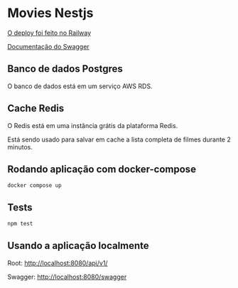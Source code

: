 # Movies Nestjs

[O deploy foi feito no Railway](https://mks-production.up.railway.app/api/v1)

[Documentação do Swagger](https://mks-production.up.railway.app/swagger)

## Banco de dados Postgres

O banco de dados está em um serviço AWS RDS.

## Cache Redis

O Redis está em uma instância grátis da plataforma Redis.

Está sendo usado para salvar em cache a lista completa de filmes durante 2 minutos.

## Rodando aplicação com docker-compose

```
docker compose up
```

## Tests

```bash
npm test
```

## Usando a aplicação localmente

Root:
[http://localhost:8080/api/v1/](http://localhost:8080/api/v1)

Swagger:
[http://localhost:8080/swagger](http://localhost:8080/swagger)
